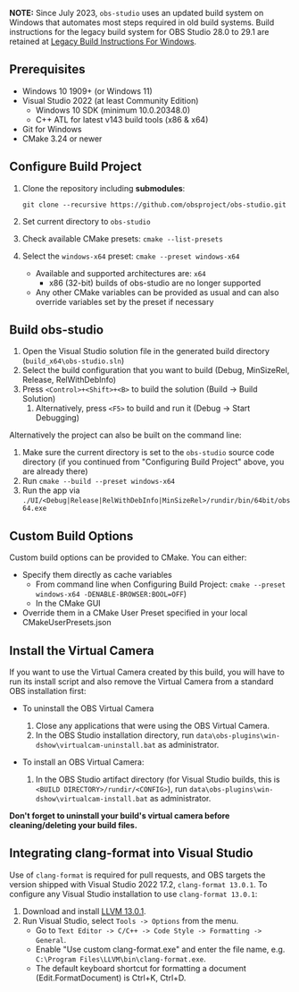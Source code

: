 **NOTE:** Since July 2023, `obs-studio` uses an updated build system on Windows that automates most steps required in old build systems. Build instructions for the legacy build system for OBS Studio 28.0 to 29.1 are retained at [Legacy Build Instructions For Windows](https://github.com/obsproject/obs-studio/wiki/Legacy-Build-Instructions-For-Windows/).

## Prerequisites
* Windows 10 1909+ (or Windows 11)
* Visual Studio 2022 (at least Community Edition)
  * Windows 10 SDK (minimum 10.0.20348.0)
  * C++ ATL for latest v143 build tools (x86 & x64)
* Git for Windows
* CMake 3.24 or newer

## Configure Build Project

1. Clone the repository including **submodules**:

    `git clone --recursive https://github.com/obsproject/obs-studio.git`

2. Set current directory to `obs-studio`
3. Check available CMake presets: `cmake --list-presets`
4. Select the `windows-x64` preset: `cmake --preset windows-x64`
    - Available and supported architectures are: `x64`
      - x86 (32-bit) builds of obs-studio are no longer supported
    - Any other CMake variables can be provided as usual and can also override variables set by the preset if necessary

## Build obs-studio

1. Open the Visual Studio solution file in the generated build directory (`build_x64\obs-studio.sln`)
2. Select the build configuration that you want to build (Debug, MinSizeRel, Release, RelWithDebInfo)
3. Press `<Control>+<Shift>+<B>` to build the solution (Build -> Build Solution)
   1. Alternatively, press `<F5>` to build and run it (Debug -> Start Debugging)

Alternatively the project can also be built on the command line:

1. Make sure the current directory is set to the `obs-studio` source code directory (if you continued from "Configuring Build Project" above, you are already there)
2. Run `cmake --build --preset windows-x64`
3. Run the app via `./UI/<Debug|Release|RelWithDebInfo|MinSizeRel>/rundir/bin/64bit/obs64.exe`

## Custom Build Options

Custom build options can be provided to CMake. You can either:

* Specify them directly as cache variables
  * From command line when Configuring Build Project: `cmake --preset windows-x64 -DENABLE-BROWSER:BOOL=OFF`)
  * In the CMake GUI 
* Override them in a CMake User Preset specified in your local CMakeUserPresets.json

## Install the Virtual Camera

If you want to use the Virtual Camera created by this build, you will have to run its install script and also remove the Virtual Camera from a standard OBS installation first:

* To uninstall the OBS Virtual Camera
    1. Close any applications that were using the OBS Virtual Camera.
    2. In the OBS Studio installation directory, run `data\obs-plugins\win-dshow\virtualcam-uninstall.bat` as administrator.

* To install an OBS Virtual Camera:

    1. In the OBS Studio artifact directory (for Visual Studio builds, this is `<BUILD DIRECTORY>/rundir/<CONFIG>`), run `data\obs-plugins\win-dshow\virtualcam-install.bat` as administrator.

**Don't forget to uninstall your build's virtual camera before cleaning/deleting your build files.**

## Integrating clang-format into Visual Studio

Use of `clang-format` is required for pull requests, and OBS targets the version shipped with Visual Studio 2022 17.2, `clang-format 13.0.1`. To configure any Visual Studio installation to use `clang-format 13.0.1`:

1. Download and install [LLVM 13.0.1](https://releases.llvm.org/).
2. Run Visual Studio, select `Tools -> Options` from the menu.
    * Go to `Text Editor -> C/C++ -> Code Style -> Formatting -> General`.
    * Enable "Use custom clang-format.exe" and enter the file name, e.g. `C:\Program Files\LLVM\bin\clang-format.exe`.
    * The default keyboard shortcut for formatting a document (Edit.FormatDocument) is Ctrl+K, Ctrl+D.
